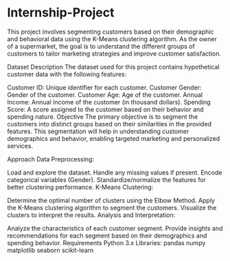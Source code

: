 # Internship-Project
This project involves segmenting customers based on their demographic and behavioral data using the K-Means clustering algorithm. As the owner of a supermarket, the goal is to understand the different groups of customers to tailor marketing strategies and improve customer satisfaction.

Dataset Description
The dataset used for this project contains hypothetical customer data with the following features:

Customer ID: Unique identifier for each customer.
Customer Gender: Gender of the customer.
Customer Age: Age of the customer.
Annual Income: Annual income of the customer (in thousand dollars).
Spending Score: A score assigned to the customer based on their behavior and spending nature.
Objective
The primary objective is to segment the customers into distinct groups based on their similarities in the provided features. This segmentation will help in understanding customer demographics and behavior, enabling targeted marketing and personalized services.

Approach
Data Preprocessing:

Load and explore the dataset.
Handle any missing values if present.
Encode categorical variables (Gender).
Standardize/normalize the features for better clustering performance.
K-Means Clustering:

Determine the optimal number of clusters using the Elbow Method.
Apply the K-Means clustering algorithm to segment the customers.
Visualize the clusters to interpret the results.
Analysis and Interpretation:

Analyze the characteristics of each customer segment.
Provide insights and recommendations for each segment based on their demographics and spending behavior.
Requirements
Python 3.x
Libraries:
pandas
numpy
matplotlib
seaborn
scikit-learn
